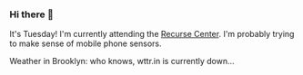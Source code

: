 ### Hi there :wave:

It's Tuesday! I'm currently attending the [Recurse Center](https://www.recurse.com/scout/click?t=90d9bc776f490dab14675dbf7b143cae). I'm probably trying to make sense of mobile phone sensors.

Weather in Brooklyn: who knows, wttr.in is currently down...

